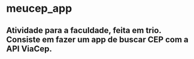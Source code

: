 # meucep_app
<h2>Atividade para a faculdade, feita em trio. Consiste em fazer um app de buscar CEP com a API ViaCep.</h2>
